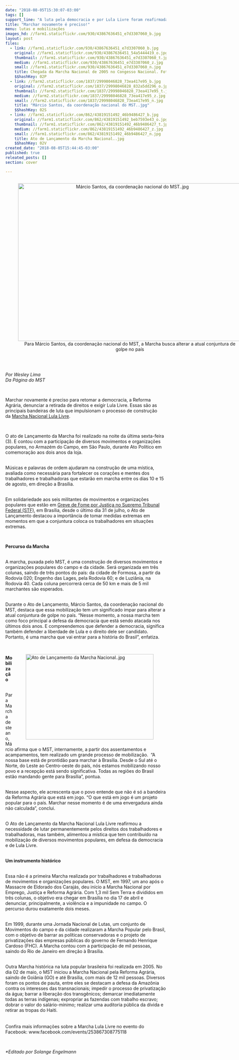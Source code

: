 ```yaml
---
date: "2018-08-05T15:30:07-03:00"
tags: []
support_line: "A luta pela democracia e por Lula Livre foram reafirmadas durante o lançamento da Marcha Nacional, em São Paul"
title: "Marchar novamente é preciso!"
menu: lutas e mobilizações
images_hd: //farm1.staticflickr.com/930/43867636451_e7d3307060_b.jpg
layout: post
files:
  - link: //farm1.staticflickr.com/930/43867636451_e7d3307060_b.jpg
    original: //farm1.staticflickr.com/930/43867636451_54a5444419_o.jpg
    thumbnail: //farm1.staticflickr.com/930/43867636451_e7d3307060_t.jpg
    medium: //farm1.staticflickr.com/930/43867636451_e7d3307060_z.jpg
    small: //farm1.staticflickr.com/930/43867636451_e7d3307060_n.jpg
    title: Chegada da Marcha Nacional de 2005 no Congesso Nacional. Foto_Leonardo Prado (1).JPG
    $$hashKey: 02P
  - link: //farm2.staticflickr.com/1837/29998046828_73ea417e95_b.jpg
    original: //farm2.staticflickr.com/1837/29998046828_832a5dd296_o.jpg
    thumbnail: //farm2.staticflickr.com/1837/29998046828_73ea417e95_t.jpg
    medium: //farm2.staticflickr.com/1837/29998046828_73ea417e95_z.jpg
    small: //farm2.staticflickr.com/1837/29998046828_73ea417e95_n.jpg
    title: "Márcio Santos, da coordenação nacional do MST..jpg"
    $$hashKey: 02S
  - link: //farm1.staticflickr.com/862/43819151492_46b9486427_b.jpg
    original: //farm1.staticflickr.com/862/43819151492_beb7593e43_o.jpg
    thumbnail: //farm1.staticflickr.com/862/43819151492_46b9486427_t.jpg
    medium: //farm1.staticflickr.com/862/43819151492_46b9486427_z.jpg
    small: //farm1.staticflickr.com/862/43819151492_46b9486427_n.jpg
    title: Ato de Lançamento da Marcha Nacional..jpg
    $$hashKey: 02V
created_date: "2018-08-05T15:44:45-03:00"
published: true
releated_posts: []
section: cover

---
```

<div style="text-align:center">
<figure class="image" style="display:inline-block"><img alt="Márcio Santos, da coordenação nacional do MST..jpg" height="493" src="//farm2.staticflickr.com/1837/29998046828_73ea417e95_b.jpg" width="700" />
<figcaption>Para M&aacute;rcio Santos, da coordena&ccedil;&atilde;o nacional do MST, a Marcha busca alterar a atual conjuntura de golpe no pa&iacute;s</figcaption>
</figure>
</div>

<p><br />
<br />
<em>Por Wesley Lima<br />
Da P&aacute;gina do MST</em></p>

<p>&nbsp;</p>

<p>Marchar novamente &eacute; preciso para retomar a democracia, a Reforma Agr&aacute;ria, denunciar a retirada de direitos e exigir Lula Livre. Essas s&atilde;o as principais bandeiras de luta que impulsionam o processo de constru&ccedil;&atilde;o da&nbsp;<a href="http://www.facebook.com/events/253867308775118">Marcha Nacional Lula Livre</a>.</p>

<p>&nbsp;</p>

<p>O ato de Lan&ccedil;amento da Marcha foi realizado na noite da &uacute;ltima sexta-feira (3). E contou com a participa&ccedil;&atilde;o de diversos movimentos e organiza&ccedil;&otilde;es populares, no Armaz&eacute;m do Campo, em S&atilde;o Paulo, durante Ato Pol&iacute;tico em comemora&ccedil;&atilde;o aos dois anos da loja.</p>

<p><br />
M&uacute;sicas e palavras de ordem ajudaram na constru&ccedil;&atilde;o de uma m&iacute;stica, avaliada como necess&aacute;ria para fortalecer os cora&ccedil;&otilde;es e mentes dos trabalhadores e trabalhadoras que estar&atilde;o em marcha entre os dias 10 e 15 de agosto, em dire&ccedil;&atilde;o a Bras&iacute;lia.</p>

<p><br />
Em solidariedade aos seis militantes de movimentos e organiza&ccedil;&otilde;es populares que est&atilde;o em&nbsp;<a href="http://www.mst.org.br/2018/07/31/movimentos-populares-iniciam-greve-de-fome-no-stf-nesta-terca-feira.html">Greve de Fome por Justi&ccedil;a no Supremo Tribunal Federal (STF)</a>, em Bras&iacute;lia, desde o &uacute;ltimo dia 31 de julho, o Ato de Lan&ccedil;amento destacou a import&acirc;ncia de tomar medidas extremas em momentos em que a conjuntura coloca os trabalhadores em situa&ccedil;&otilde;es extremas.</p>

<p>&nbsp;</p>

<p><strong>Percurso da Marcha</strong></p>

<p><br />
A marcha, puxada pelo MST, &eacute; uma constru&ccedil;&atilde;o de diversos movimentos e organiza&ccedil;&otilde;es populares do campo e da cidade. Ser&aacute; organizada em tr&ecirc;s colunas, saindo de tr&ecirc;s pontos do pa&iacute;s: da cidade de Formosa, a partir da Rodovia 020; Engenho das Lages, pela Rodovia 60; e de Luzi&acirc;nia, na Rodovia 40. Cada coluna percorrer&aacute; cerca de 50 km e mais de 5 mil marchantes s&atilde;o esperados.</p>

<p><br />
Durante o Ato de Lan&ccedil;amento, M&aacute;rcio Santos, da coordena&ccedil;&atilde;o nacional do MST, destaca que essa mobiliza&ccedil;&atilde;o tem um significado impar para alterar a atual conjuntura de golpe no pa&iacute;s. &ldquo;Nesse momento, a nossa marcha tem como foco principal a defesa da democracia que est&aacute; sendo atacada nos &uacute;ltimos dois anos. E compreendemos que defender a democracia, significa tamb&eacute;m defender a liberdade de Lula e o direito dele ser candidato. Portanto, &eacute; uma marcha que vai entrar para a hist&oacute;ria do Brasil&rdquo;, enfatiza.<br />
&nbsp;</p>

<figure class="image" style="float:right"><img alt="Ato de Lançamento da Marcha Nacional..jpg" height="267" src="//farm1.staticflickr.com/862/43819151492_46b9486427_b.jpg" width="400" />
<figcaption></figcaption>
</figure>

<p><br />
<strong>Mobiliza&ccedil;&atilde;o</strong></p>

<p><br />
Para Marcha deste ano, M&aacute;rcio afirma que o MST, internamente, a partir dos assentamentos e acampamentos, tem realizado um grande processo de mobiliza&ccedil;&atilde;o. &nbsp;&ldquo;A nossa base est&aacute; de prontid&atilde;o para marchar &agrave; Bras&iacute;lia. Desde o Sul at&eacute; o Norte, do Leste ao Centro-oeste do pa&iacute;s, n&oacute;s estamos mobilizando nosso povo e a recep&ccedil;&atilde;o est&aacute; sendo significativa. Todas as regi&otilde;es do Brasil est&atilde;o mandando gente para Bras&iacute;lia&rdquo;, pontua.</p>

<p><br />
Nesse aspecto, ele acrescenta que o povo entende que n&atilde;o &eacute; s&oacute; a bandeira da Reforma Agr&aacute;ria que est&aacute; em jogo. &ldquo;O que est&aacute; em jogo &eacute; um projeto popular para o pa&iacute;s. Marchar nesse momento &eacute; de uma envergadura ainda n&atilde;o calculada&rdquo;, conclui.</p>

<p><br />
O Ato de Lan&ccedil;amento da Marcha Nacional Lula Livre reafirmou a necessidade de lutar permanentemente pelos direitos dos trabalhadores e trabalhadoras, mas tamb&eacute;m, alimentou a m&iacute;stica que tem contribu&iacute;do na mobiliza&ccedil;&atilde;o de diversos movimentos populares, em defesa da democracia e de Lula Livre.<br />
&nbsp;</p>

<p><strong>Um instrumento hist&oacute;rico</strong></p>

<p><br />
Essa n&atilde;o &eacute; a primeira Marcha realizada por trabalhadores e trabalhadoras de movimentos e organiza&ccedil;&otilde;es populares. O MST, em 1997, um ano ap&oacute;s o Massacre de Eldorado dos Caraj&aacute;s, deu in&iacute;cio a Marcha Nacional por Emprego, Justi&ccedil;a e Reforma Agr&aacute;ria. Com 1,3 mil Sem Terra e divididos em tr&ecirc;s colunas, o objetivo era chegar em Bras&iacute;lia no dia 17 de abril e denunciar, principalmente, a viol&ecirc;ncia e a impunidade no campo. O percurso durou exatamente dois meses.</p>

<p><br />
Em 1999, durante uma Jornada Nacional de Lutas, um conjunto de Movimentos do campo e da cidade realizaram a Marcha Popular pelo Brasil, com o objetivo de barrar as pol&iacute;ticas conservadoras e o projeto de privatiza&ccedil;&otilde;es das empresas p&uacute;blicas do governo de Fernando Henrique Cardoso (FHC). A Marcha contou com a participa&ccedil;&atilde;o de mil pessoas, saindo do Rio de Janeiro em dire&ccedil;&atilde;o &agrave; Bras&iacute;lia.</p>

<p><br />
Outra Marcha hist&oacute;rica na luta popular brasileira foi realizada em 2005. No dia 02 de maio, o MST iniciou a Marcha Nacional pela Reforma Agr&aacute;ria, saindo de Goi&acirc;nia (GO) e at&eacute; Bras&iacute;lia, com mais de 12 mil pessoas. Diversos foram os pontos de pauta, entre eles se destacam a defesa da Amaz&ocirc;nia contra os interesses das transnacionais; impedir o processo de privatiza&ccedil;&atilde;o da &aacute;gua; barrar a libera&ccedil;&atilde;o dos transg&ecirc;nicos; demarcar imediatamente todas as terras ind&iacute;genas; expropriar as fazendas com trabalho escravo; dobrar o valor do sal&aacute;rio-m&iacute;nimo; realizar uma auditoria p&uacute;blica da d&iacute;vida e retirar as tropas do Haiti.<br />
<br />
<br />
Confira mais informa&ccedil;&otilde;es sobre a Marcha Lula Livre no evento do Facebook: www.facebook.com/events/253867308775118</p>

<p>&nbsp;</p>

<p><em>*Editado por Solange Engelmann</em></p>
